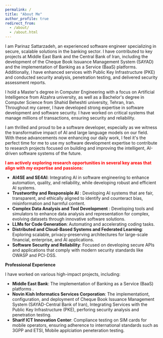 ```yaml
---
permalink: /
title: "About Me"
author_profile: true
redirect_from: 
  - /about/
  - /about.html
---
```



I am Parinaz Sattarzadeh, an experienced software engineer specializing in secure, scalable solutions in the banking sector. I have contributed to key projects at Middle East Bank and the Central Bank of Iran, including the development of the Cheque Book Issuance Management System (SAYAD) and the implementation of Banking as a Service (BaaS) platforms. Additionally, I have enhanced services with Public Key Infrastructure (PKE) and conducted security analysis, penetration testing, and delivered security assessment reports.

I hold a Master's degree in Computer Engineering with a focus on Artificial Intelligence from Alzahra university, as well as a Bachelor's degree in Computer Science from Shahid Beheshti university, Tehran, Iran. Throughout my career, I have developed strong expertise in software development and software security. I have worked on critical systems that manage millions of transactions, ensuring security and reliability.

I am thrilled and proud to be a software developer, especially as we witness the transformative impact of AI and large language models on our field. With these advancements now enhancing our daily work, I feel it's the perfect time for me to use my software development expertise to contribute to research projects focused on building and improving the intelligent, AI-driven software systems of the future.



<span style="color:red; font-weight:bold;">I am actively exploring research opportunities in several key areas that align with my expertise and passions:</span>

- **AI4SE and SE4AI**: Integrating AI in software engineering to enhance automation, quality, and reliability, while developing robust and efficient AI systems.
- **Trustworthy and Responsiple AI** : Developing AI systems that are fair, transparent, and ethically aligned to identify and counteract bias, misinformation and harmful content.
- **Complex Data Analysis and Tool Development** : Developing tools and simulators to enhance data analysis and representation for complex, evolving datasets through innovative software solutions.
- **LLMs for Code Generation**: Automating and accelerating coding tasks.
- **Distributed and Cloud-Based Systems and Federated Learning**: Exploring scalable, privacy-preserving architectures for large-scale financial, enterprise, and AI applications.
- **Software Security and Reliability**: Focused on developing secure APIs and applications that comply with modern security standards like OWASP and PCI-DSS.

**Professional Experience**

I have worked on various high-impact projects, including:

- **Middle East Bank**: The implementation of Banking as a Service (BaaS) platforms .
- **Novin Kish Informatics Services Corporation**: The implementationt, configuration, and deployment  of Cheque Book Issuance Management System (SAYAD-Central Bank of Iran), Integrating Services  with the Public Key Infrastructure (PKE), 
perforing security analysis and penetration testing.
- **Sharif ICT Innovation Center**:  Compliance testing on SIM cards for mobile operators, ensuring adherence to international standards such as 3GPP and ETSI, Mobile applciation peneteration testing.


